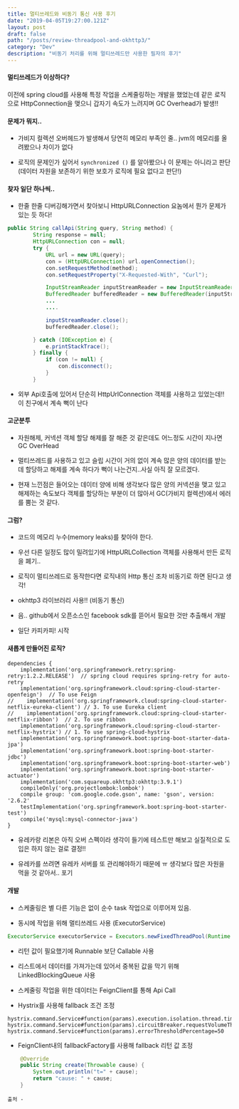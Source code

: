 ```yaml
---
title: 멀티쓰레드와 비동기 통신 사용 후기
date: "2019-04-05T19:27:00.121Z"
layout: post
draft: false
path: "/posts/review-threadpool-and-okhttp3/"
category: "Dev"
description: "비동기 처리를 위해 멀티쓰레드만 사용한 필자의 후기"
---
```


#### 멀티쓰레드가 이상하다?
이전에 spring cloud를 사용해 특정 작업을 스케줄링하는 개발을 했었는데 같은 로직으로 HttpConnection을 맺으니 갑자기 속도가 느려지며 GC Overhead가 발생!!

#### 문제가 뭐지..
- 가비지 컬렉션 오버헤드가 발생해서 당연히 메모리 부족인 줄.. jvm의 메모리를 올려봤으나 차이가 없다

- 로직의 문제인가 싶어서 ```synchronized ()``` 를 알아봤으나 이 문제는 아니라고 판단 (데이터 자원을 보존하기 위한 보호가 로직에 필요 없다고 판단!)

#### 찾자 일단 하나씩..
- 한줄 한줄 디버깅해가면서 찾아보니 HttpURLConnection 요놈에서 뭔가 문제가 있는 듯 하다!

```java
public String callApi(String query, String method) {
        String response = null;
        HttpURLConnection con = null;
        try {
            URL url = new URL(query);
            con = (HttpURLConnection) url.openConnection();
            con.setRequestMethod(method);
            con.setRequestProperty("X-Requested-With", "Curl");

            InputStreamReader inputStreamReader = new InputStreamReader(con.getInputStream());
            BufferedReader bufferedReader = new BufferedReader(inputStreamReader);
            ...
            ....

            inputStreamReader.close();
            bufferedReader.close();

        } catch (IOException e) {
            e.printStackTrace();
        } finally {
            if (con != null) {
                con.disconnect();
            }
        }
```

- 외부 Api호출에 있어서 단순히 HttpUrlConnection 객체를 사용하고 있었는데!! 이 친구에서 계속 뻑이 난다

#### 고군분투
- 자원해제, 커넥션 객체 할당 해제를 잘 해준 것 같은데도 어느정도 시간이 지나면 GC OverHead 

- 멀티쓰레드를 사용하고 있고 슬립 시간이 거의 없이 계속 많은 양의 데이터를 받는데 할당하고 해제를 계속 하다가 뻑이 나는건지..사실 아직 잘 모르겠다.

- 현재 느낀점은 들어오는 데이터 양에 비해 생각보다 많은 양의 커넥션을 맺고 있고 해제하는 속도보다 객체를 할당하는 부분이 더 많아서 GC(가비지 컬렉션)에서 에러를 뿜는 것 같다.


#### 그럼?
- 코드의 메모리 누수(memory leaks)를 찾아야 한다.

- 우선 다른 일정도 많이 밀려있기에 HttpURLCollection 객체를 사용해서 만든 로직을 폐기..

- 로직이 멀티쓰레드로 동작한다면 로직내의 Http 통신 조차 비동기로 하면 된다고 생각!

- okhttp3 라이브러리 사용!! (비동기 통신)

- 음.. github에서 오픈소스인 facebook sdk를 뜯어서 필요한 것만 추출해서 개발

- 일단 카피카피! 시작

#### 새롭게 만들어진 로직?
```
dependencies {
    implementation('org.springframework.retry:spring-retry:1.2.2.RELEASE')  // spring cloud requires spring-retry for auto-retry
    implementation('org.springframework.cloud:spring-cloud-starter-openfeign')  // To use Feign
//    implementation('org.springframework.cloud:spring-cloud-starter-netflix-eureka-client') // 3. To use Eureka client
//    implementation('org.springframework.cloud:spring-cloud-starter-netflix-ribbon')  // 2. To use ribbon
    implementation('org.springframework.cloud:spring-cloud-starter-netflix-hystrix') // 1. To use spring-cloud-hystrix
    implementation('org.springframework.boot:spring-boot-starter-data-jpa')
    implementation('org.springframework.boot:spring-boot-starter-jdbc')
    implementation('org.springframework.boot:spring-boot-starter-web')
    implementation('org.springframework.boot:spring-boot-starter-actuator')
    implementation('com.squareup.okhttp3:okhttp:3.9.1')
    compileOnly('org.projectlombok:lombok')
    compile group: 'com.google.code.gson', name: 'gson', version: '2.6.2'
    testImplementation('org.springframework.boot:spring-boot-starter-test')
    compile('mysql:mysql-connector-java')
}

```
- 유레카랑 리본은 아직 오버 스펙이라 생각이 들기에 테스트만 해보고 실질적으로 도입은 하지 않는 걸로 결정!!

- 유레카를 쓰려면 유레카 서버를 또 관리해야하기 때문에 ㅠ 생각보다 많은 자원을 먹을 것 같아서.. 포기

#### 개발
- 스케줄링은 별 다른 기능은 없이 순수 task 작업으로 이루어져 있음.

- 동시에 작업을 위해 멀티쓰레드 사용 (ExecutorService)
```java
ExecutorService executorService = Executors.newFixedThreadPool(Runtime.getRuntime().availableProcessors());
```

- 리턴 값이 필요했기에 Runnable 보단 Callable 사용

- 리스트에서 데이터를 가져가는데 있어서 중복된 값을 막기 위해 LinkedBlockingQueue 사용

- 스케줄링 작업을 위한 데이터는 FeignClient를 통해 Api Call

- Hystrix를 사용해 fallback 조건 조정
```
hystrix.command.Service#function(params).execution.isolation.thread.timeoutInMilliseconds=2000
hystrix.command.Service#function(params).circuitBreaker.requestVolumeThreshold=20
hystrix.command.Service#function(params).errorThresholdPercentage=50
```

- FeignClient내의 fallbackFactory를 사용해 fallback 리턴 값 조정
```java
    @Override
    public String create(Throwable cause) {
        System.out.println("t=" + cause);
        return "cause: " + cause;
    }

```



```
출처 - 
```